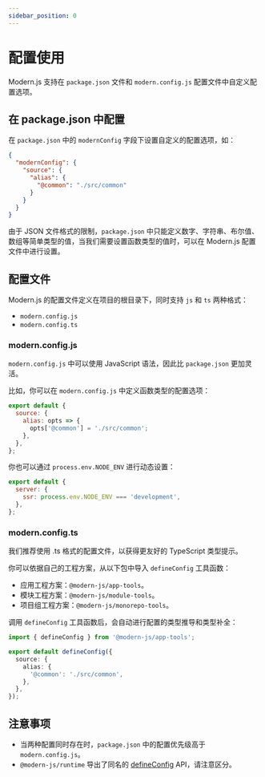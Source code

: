 ```yaml
---
sidebar_position: 0
---
```


# 配置使用

Modern.js 支持在 `package.json` 文件和 `modern.config.js` 配置文件中自定义配置选项。

## 在 package.json 中配置

在 `package.json` 中的 `modernConfig` 字段下设置自定义的配置选项，如：

```json title="package.json"
{
  "modernConfig": {
    "source": {
      "alias": {
        "@common": "./src/common"
      }
    }
  }
}
```

由于 JSON 文件格式的限制，`package.json` 中只能定义数字、字符串、布尔值、数组等简单类型的值，当我们需要设置函数类型的值时，可以在 Modern.js 配置文件中进行设置。

## 配置文件

Modern.js 的配置文件定义在项目的根目录下，同时支持 `js` 和 `ts` 两种格式：

- `modern.config.js`
- `modern.config.ts`

### modern.config.js

`modern.config.js` 中可以使用 JavaScript 语法，因此比 `package.json` 更加灵活。

比如，你可以在 `modern.config.js` 中定义函数类型的配置选项：

```js title="modern.config.js"
export default {
  source: {
    alias: opts => {
      opts['@common'] = './src/common';
    },
  },
};
```

你也可以通过 `process.env.NODE_ENV` 进行动态设置：

```js title="modern.config.js"
export default {
  server: {
    ssr: process.env.NODE_ENV === 'development',
  },
};
```

### modern.config.ts

我们推荐使用 .ts 格式的配置文件，以获得更友好的 TypeScript 类型提示。

你可以依据自己的工程方案，从以下包中导入 `defineConfig` 工具函数：

- 应用工程方案：`@modern-js/app-tools`。
- 模块工程方案：`@modern-js/module-tools`。
- 项目组工程方案：`@modern-js/monorepo-tools`。

调用 `defineConfig` 工具函数后，会自动进行配置的类型推导和类型补全：

```ts title="modern.config.ts"
import { defineConfig } from '@modern-js/app-tools';

export default defineConfig({
  source: {
    alias: {
      '@common': './src/common',
    },
  },
});
```

## 注意事项

- 当两种配置同时存在时，`package.json` 中的配置优先级高于 `modern.config.js`。
- `@modern-js/runtime` 导出了同名的 [defineConfig](/docs/apis/runtime/app/define-config) API，请注意区分。
